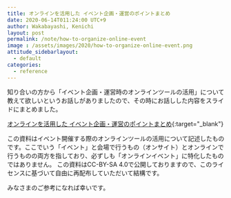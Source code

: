 ```yaml
---
title: オンラインを活用した イベント企画・運営のポイントまとめ
date: 2020-06-14T011:24:00 UTC+9
author: Wakabayashi, Kenichi
layout: post
permalink: /note/how-to-organize-online-event
image : /assets/images/2020/how-to-organize-online-event.png
attitude_sidebarlayout:
  - default
categories:
  - reference
---
```

知り合いの方から「イベント企画・運営時のオンラインツールの活用」について教えて欲しいというお話しがありましたので、その時にお話しした内容をスライドにまとめました。

[オンラインを活用した イベント企画・運営のポイントまとめ](https://bit.ly/3dZz3aF){:target="_blank"}

この資料はイベント開催する際のオンラインツールの活用について記述したものです。ここでいう「イベント」と会場で行うもの（オンサイト）とオンラインで行うものの両方を指しており、必ずしも「オンラインイベント」に特化したものではありません。
この資料はCC-BY-SA 4.0で公開しておりますので、このライセンスに基づいて自由に再配布していただいて結構です。

みなさまのご参考になれば幸いです。
